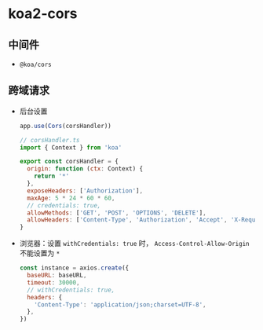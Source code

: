 # koa2-cors

## 中间件

+ `@koa/cors`

## 跨域请求

+ 后台设置

  ```js
  app.use(Cors(corsHandler))
  ```

  ```js
  // corsHandler.ts
  import { Context } from 'koa'

  export const corsHandler = {
    origin: function (ctx: Context) {
      return '*'
    },
    exposeHeaders: ['Authorization'],
    maxAge: 5 * 24 * 60 * 60,
    // credentials: true,
    allowMethods: ['GET', 'POST', 'OPTIONS', 'DELETE'],
    allowHeaders: ['Content-Type', 'Authorization', 'Accept', 'X-Requested-With'],
  }
  ```

+ 浏览器：设置 `withCredentials: true` 时， `Access-Control-Allow-Origin` 不能设置为 `*`

  ```js
  const instance = axios.create({
    baseURL: baseURL,
    timeout: 30000,
    // withCredentials: true,
    headers: {
      'Content-Type': 'application/json;charset=UTF-8',
    },
  })
  ```
